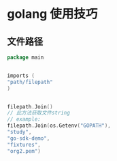 # golang 使用技巧

## 文件路径

```go
package main


imports (
"path/filepath"
)


filepath.Join()
// 此方法获取文件string
// example:
filepath.Join(os.Getenv("GOPATH"),
"study",
"go-sdk-demo",
"fixtures",
"org2.pem")
```

